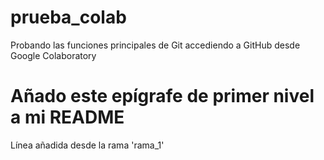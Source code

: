 # prueba_colab
Probando las funciones principales de Git accediendo a GitHub desde Google Colaboratory
# Añado este epígrafe de primer nivel a mi README
Línea añadida desde la rama 'rama_1'
